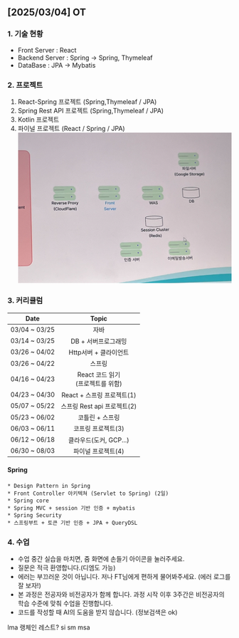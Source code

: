 ## [2025/03/04] OT
### 1. 기술 현황
* Front Server : React
* Backend Server : Spring -> Spring, Thymeleaf 
* DataBase : JPA -> Mybatis

### 2. 프로젝트
1. React-Spring 프로젝트 (Spring,Thymeleaf / JPA)
2. Spring Rest API 프로젝트 (Spring,Thymeleaf / JPA)
3. Kotlin 프로젝트
4. 파이널 프로젝트 (React / Spring / JPA)  
![파이널프로젝트 설계도](https://github.com/somminn/TIL/blob/main/image/%EC%8A%A4%ED%81%AC%EB%A6%B0%EC%83%B7%202025-03-04%20%EC%98%A4%EC%A0%84%209.58.20.png)

### 3. 커리큘럼
|    Date     |           Topic            |
|:-----------:|:--------------------------:|
|03/04 ~ 03/25|             자바             |
|03/14 ~ 03/25|        DB + 서버프로그래밍        |
|03/26 ~ 04/02|       Http서버 + 클라이언트       |
|03/26 ~ 04/22|            스프링             |
|04/16 ~ 04/23| React 코드 읽기<br/>(프로젝트를 위함) |
|04/23 ~ 04/30|    React + 스프링 프로젝트(1)     |
|05/07 ~ 05/22|    스프링 Rest api 프로젝트(2)    |
|05/23 ~ 06/02|         코틀린 + 스프링          |
|06/03 ~ 06/11|        코프링 프로젝트(3)         |
|06/12 ~ 06/18|      클라우드(도커, GCP...)      |
|06/30 ~ 08/03|        파이널 프로젝트(4)         |

#### Spring
```
* Design Pattern in Spring
* Front Controller 아키텍쳐 (Servlet to Spring) (2일)
* Spring core
* Spring MVC + session 기반 인증 + mybatis
* Spring Security
* 스프링부트 + 토큰 기반 인증 + JPA + QueryDSL
```

### 4. 수업 
* 수업 중간 실습을 마치면, 줌 화면에 손들기 아이콘을 눌러주세요.
* 질문은 적극 환영합니다.(디엠도 가능)
* 에러는 부끄러운 것이 아닙니다. 저나 FT님에게 편하게 물어봐주세요. (에러 로그를 잘 보자!)
* 본 과정은 전공자와 비전공자가 함께 합니다. 과정 시작 이후 3주간은 비전공자의 학습 수준에 맞춰 수업을 진행합니다. 
* 코드를 작성할 때 AI의 도움을 받지 않습니다. (정보검색은 ok)


lma 랭체인 레스트?
si sm msa

